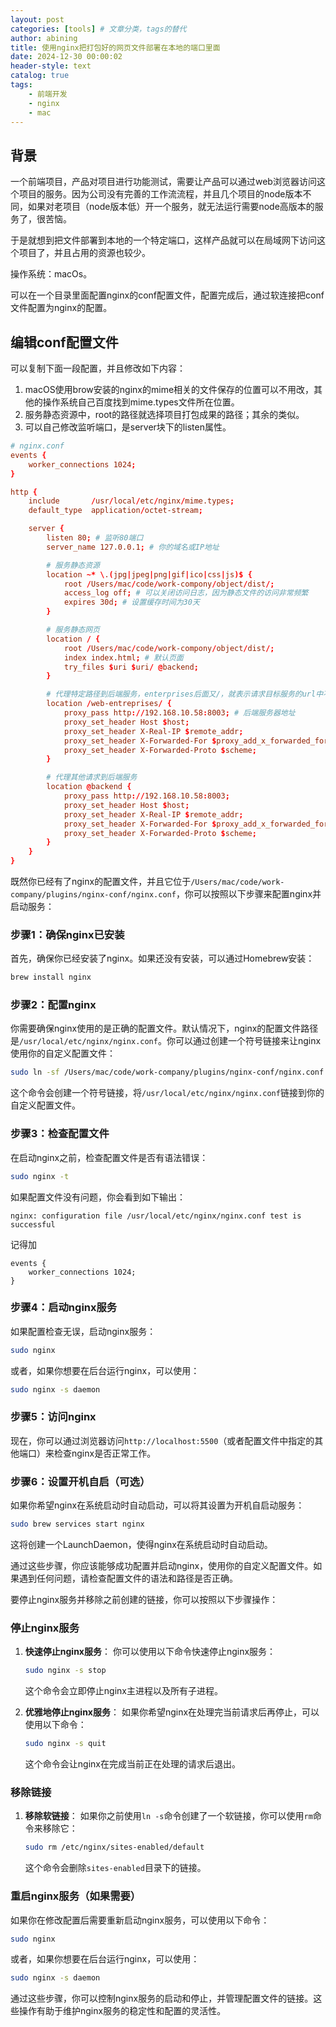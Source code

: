 ```yaml
---
layout: post
categories: [tools] # 文章分类，tags的替代
author: abining
title: 使用nginx把打包好的网页文件部署在本地的端口里面
date: 2024-12-30 00:00:02
header-style: text
catalog: true
tags:
    - 前端开发
    - nginx
    - mac
---
```


## 背景
一个前端项目，产品对项目进行功能测试，需要让产品可以通过web浏览器访问这个项目的服务。因为公司没有完善的工作流流程，并且几个项目的node版本不同，如果对老项目（node版本低）开一个服务，就无法运行需要node高版本的服务了，很苦恼。

于是就想到把文件部署到本地的一个特定端口，这样产品就可以在局域网下访问这个项目了，并且占用的资源也较少。

操作系统：macOs。

可以在一个目录里面配置nginx的conf配置文件，配置完成后，通过软连接把conf文件配置为nginx的配置。

## 编辑conf配置文件
可以复制下面一段配置，并且修改如下内容：

1. macOS使用brow安装的nginx的mime相关的文件保存的位置可以不用改，其他的操作系统自己百度找到mime.types文件所在位置。
2. 服务静态资源中，root的路径就选择项目打包成果的路径；其余的类似。
3. 可以自己修改监听端口，是server块下的listen属性。


```conf
# nginx.conf
events {
    worker_connections 1024;
}

http {
    include       /usr/local/etc/nginx/mime.types;
    default_type  application/octet-stream;

    server {
        listen 80; # 监听80端口
        server_name 127.0.0.1; # 你的域名或IP地址

        # 服务静态资源
        location ~* \.(jpg|jpeg|png|gif|ico|css|js)$ {
            root /Users/mac/code/work-compony/object/dist/;
            access_log off; # 可以关闭访问日志，因为静态文件的访问非常频繁
            expires 30d; # 设置缓存时间为30天
        }

        # 服务静态网页
        location / {
            root /Users/mac/code/work-compony/object/dist/;
            index index.html; # 默认页面
            try_files $uri $uri/ @backend;
        }

        # 代理特定路径到后端服务，enterprises后面又/，就表示请求目标服务的url中不添加/web-entreprises前缀
        location /web-entreprises/ {
            proxy_pass http://192.168.10.58:8003; # 后端服务器地址 
            proxy_set_header Host $host;
            proxy_set_header X-Real-IP $remote_addr;
            proxy_set_header X-Forwarded-For $proxy_add_x_forwarded_for;
            proxy_set_header X-Forwarded-Proto $scheme;
        }

        # 代理其他请求到后端服务
        location @backend {
            proxy_pass http://192.168.10.58:8003;  
            proxy_set_header Host $host;
            proxy_set_header X-Real-IP $remote_addr;
            proxy_set_header X-Forwarded-For $proxy_add_x_forwarded_for;
            proxy_set_header X-Forwarded-Proto $scheme;
        }
    }
}
```

既然你已经有了nginx的配置文件，并且它位于`/Users/mac/code/work-company/plugins/nginx-conf/nginx.conf`，你可以按照以下步骤来配置nginx并启动服务：

### 步骤1：确保nginx已安装
首先，确保你已经安装了nginx。如果还没有安装，可以通过Homebrew安装：

```bash
brew install nginx
```

### 步骤2：配置nginx
你需要确保nginx使用的是正确的配置文件。默认情况下，nginx的配置文件路径是`/usr/local/etc/nginx/nginx.conf`。你可以通过创建一个符号链接来让nginx使用你的自定义配置文件：

```bash
sudo ln -sf /Users/mac/code/work-company/plugins/nginx-conf/nginx.conf /usr/local/etc/nginx/nginx.conf
```

这个命令会创建一个符号链接，将`/usr/local/etc/nginx/nginx.conf`链接到你的自定义配置文件。

### 步骤3：检查配置文件
在启动nginx之前，检查配置文件是否有语法错误：

```bash
sudo nginx -t
```

如果配置文件没有问题，你会看到如下输出：

```
nginx: configuration file /usr/local/etc/nginx/nginx.conf test is successful
```
记得加

```
events {
    worker_connections 1024;
}
```
### 步骤4：启动nginx服务
如果配置检查无误，启动nginx服务：

```bash
sudo nginx
```

或者，如果你想要在后台运行nginx，可以使用：

```bash
sudo nginx -s daemon
```

### 步骤5：访问nginx
现在，你可以通过浏览器访问`http://localhost:5500`（或者配置文件中指定的其他端口）来检查nginx是否正常工作。

### 步骤6：设置开机自启（可选）
如果你希望nginx在系统启动时自动启动，可以将其设置为开机自启动服务：

```bash
sudo brew services start nginx
```

这将创建一个LaunchDaemon，使得nginx在系统启动时自动启动。

通过这些步骤，你应该能够成功配置并启动nginx，使用你的自定义配置文件。如果遇到任何问题，请检查配置文件的语法和路径是否正确。


要停止nginx服务并移除之前创建的链接，你可以按照以下步骤操作：

### 停止nginx服务

1. **快速停止nginx服务**：
   你可以使用以下命令快速停止nginx服务：
   ```bash
   sudo nginx -s stop
   ```
   这个命令会立即停止nginx主进程以及所有子进程。

2. **优雅地停止nginx服务**：
   如果你希望nginx在处理完当前请求后再停止，可以使用以下命令：
   ```bash
   sudo nginx -s quit
   ```
   这个命令会让nginx在完成当前正在处理的请求后退出。

### 移除链接

1. **移除软链接**：
   如果你之前使用`ln -s`命令创建了一个软链接，你可以使用`rm`命令来移除它：
   ```bash
   sudo rm /etc/nginx/sites-enabled/default
   ```
   这个命令会删除`sites-enabled`目录下的链接。

### 重启nginx服务（如果需要）

如果你在修改配置后需要重新启动nginx服务，可以使用以下命令：

```bash
sudo nginx
```
或者，如果你想要在后台运行nginx，可以使用：
```bash
sudo nginx -s daemon
```


通过这些步骤，你可以控制nginx服务的启动和停止，并管理配置文件的链接。这些操作有助于维护nginx服务的稳定性和配置的灵活性。
